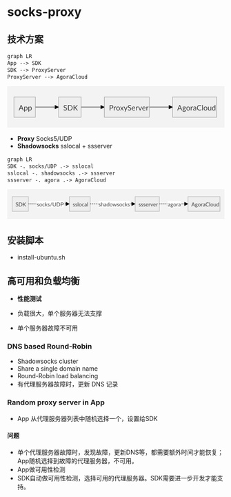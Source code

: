 # socks-proxy

## 技术方案

```mermaid
graph LR
App --> SDK
SDK --> ProxyServer
ProxyServer --> AgoraCloud
```
![](proxy.png)

* **Proxy** Socks5/UDP
* **Shadowsocks** sslocal + ssserver

```mermaid
graph LR
SDK -. socks/UDP .-> sslocal
sslocal -. shadowsocks .-> ssserver
ssserver -. agora .-> AgoraCloud
```
![](shadowsocks.png)

## 安装脚本

* install-ubuntu.sh

## 高可用和负载均衡

* **性能测试**

* 负载很大，单个服务器无法支撑
* 单个服务器故障不可用

### DNS based Round-Robin
* Shadowsocks cluster
* Share a single domain name
* Round-Robin load balancing
* 有代理服务器故障时，更新 DNS 记录

###  Random proxy server in App
* App 从代理服务器列表中随机选择一个，设置给SDK

#### 问题
* 单个代理服务器故障时，发现故障，更新DNS等，都需要额外时间才能恢复；App随机选择到故障的代理服务器，不可用。
* App做可用性检测
* SDK自动做可用性检测，选择可用的代理服务器。SDK需要进一步开发才能支持。
